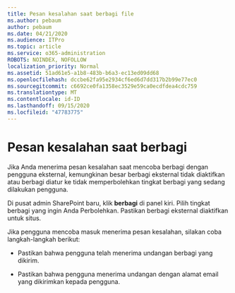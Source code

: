 ```yaml
---
title: Pesan kesalahan saat berbagi file
ms.author: pebaum
author: pebaum
ms.date: 04/21/2020
ms.audience: ITPro
ms.topic: article
ms.service: o365-administration
ROBOTS: NOINDEX, NOFOLLOW
localization_priority: Normal
ms.assetid: 51ad61e5-a1b8-483b-b6a3-ec13ed09dd68
ms.openlocfilehash: dccbe62fa95e2934cf6ed6d7dd317b2b99e77ec0
ms.sourcegitcommit: c6692ce0fa1358ec3529e59ca0ecdfdea4cdc759
ms.translationtype: MT
ms.contentlocale: id-ID
ms.lasthandoff: 09/15/2020
ms.locfileid: "47783775"
---
```

# <a name="error-messages-when-sharing"></a>Pesan kesalahan saat berbagi

Jika Anda menerima pesan kesalahan saat mencoba berbagi dengan pengguna eksternal, kemungkinan besar berbagi eksternal tidak diaktifkan atau berbagi diatur ke tidak memperbolehkan tingkat berbagi yang sedang dilakukan pengguna.
  
Di pusat admin SharePoint baru, klik **berbagi** di panel kiri. Pilih tingkat berbagi yang ingin Anda Perbolehkan. Pastikan berbagi eksternal diaktifkan untuk situs. 
  
Jika pengguna mencoba masuk menerima pesan kesalahan, silakan coba langkah-langkah berikut:
  
- Pastikan bahwa pengguna telah menerima undangan berbagi yang dikirim.
    
- Pastikan bahwa pengguna menerima undangan dengan alamat email yang dikirimkan kepada pengguna.
    

